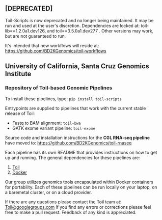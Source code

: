 ## [DEPRECATED]

Toil-Scripts is now deprecated and no longer being maintained.  It may be run and used at the user's discretion.  Dependencies are locked at: toil-lib==1.2.0a1.dev126, and toil==3.5.0a1.dev277 .  Other versions may work, but are not guaranteed to run.

It's intended that new workflows will reside at: https://github.com/BD2KGenomics/toil-workflows

## University of California, Santa Cruz Genomics Institute
### Repository of Toil-based Genomic Pipelines

To install these pipelines, type: `pip install toil-scripts`

Entrypoints are supplied to pipelines that work with the current stable release of Toil:
    
- Fastq to BAM alignment: `toil-bwa`
- GATK exome variant pipeline: `toil-exome`

Source code and installation instructions for the **CGL RNA-seq pipeline** have moved to: 
https://github.com/BD2KGenomics/toil-rnaseq

Each pipeline has its own README that provides instructions on how to get up and running. 
The general dependencies for these pipelines are:

1. [Toil](https://github.com/BD2KGenomics/toil)
2. [Docker](https://www.docker.com/)

Our group utilizes genomics tools encapsulated within Docker containers for portability.  Each of these
pipelines can be run locally on your laptop, on a baremetal cluster, or on a cloud provider. 

If there are any questions please contact the Toil team at: Toil@googlegroups.com 
If you find any errors or corrections please feel free to make a pull request.  Feedback of any kind is appreciated.
